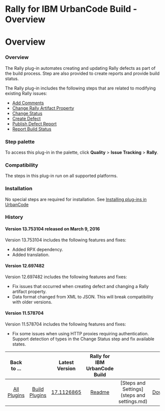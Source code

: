
Rally for IBM UrbanCode Build - Overview
========================================

# Overview


### Overview




The Rally plug-in automates creating and updating Rally defects as part of the build process. Step are also provided to create reports and provide build status.

The Rally plug-in includes the following steps that are related to modifying existing Rally issues:

* [Add Comments](#add_comments)
* [Change Rally Artifact Property](#change_rally_artifact_property)
* [Change Status](#change_status)
* [Create Defect](#create_defect)
* [Publish Defect Report](#publish_defect_report)
* [Report Build Status](#report_build_status)


### Step palette

To access this plug-in in the palette, click **Quality** > **Issue Tracking** > **Rally**.

### Compatibility

The steps in this plug-in run on all supported platforms.

### Installation

No special steps are required for installation. See [Installing plug-ins in UrbanCode](https://community.ibm.com/community/user/wasdevops/blogs/laurel-dickson-bull1/2022/06/13/install-plugins "Installing plug-ins in UrbanCode")

### History

#### Version 13.753104 released on March 9, 2016

Version 13.753104 includes the following features and fixes:

* Added RPX dependency.
* Added translation.

#### Version 12.697482

Version 12.697482 includes the following features and fixes:

* Fix issues that occurred when creating defect and changing a Rally artifact property.
* Data format changed from XML to JSON. This will break compatibility with older versions.

#### Version 11.578704

Version 11.578704 includes the following features and fixes:

* Fix some issues when using HTTP proxies requiring authentication. Support detection of types in the Change Status step and fix available states.

|Back to ...||Latest Version|Rally for IBM UrbanCode Build |||
| :---: | :---: | :---: | :---: | :---: | :---: |
|[All Plugins](../../index.md)|[Build Plugins](../README.md)|[17.1126865](https://raw.githubusercontent.com/UrbanCode/IBM-UCB-PLUGINS/main/files/Rally/ucd-Rally-17.1126865.zip)|[Readme](README.md)|[Steps and Settings](steps and settings.md)|[Downloads](downloads.md)|
